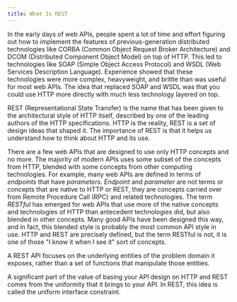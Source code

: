 ```yaml
---
title: What Is REST
---
```


In the early days of web APIs, people spent a lot of time and effort figuring out how to implement the features of previous-generation distributed technologies like CORBA (Common Object Request Broker Architecture) and DCOM (Distributed Component Object Model) on top of HTTP. This led to technologies like SOAP (Simple Object Access Protocol) and WSDL (Web Services Description Language). Experience showed that these technologies were more complex, heavyweight, and brittle than was useful for most web APIs. The idea that replaced SOAP and WSDL was that you could use HTTP more directly with much less technology layered on top.

REST (Representational State Transfer) is the name that has been given to the architectural style of HTTP itself, described by one of the leading authors of the HTTP specifications. HTTP is the reality, REST is a set of design ideas that shaped it. The importance of REST is that it helps us understand how to think about HTTP and its use.

There are a few web APIs that are designed to use only HTTP concepts and no more. The majority of modern APIs uses some subset of the concepts from HTTP, blended with some concepts from other computing technologies. For example, many web APIs are defined in terms of *endpoints* that have *parameters*. *Endpoint* and *parameter* are not terms or concepts that are native to HTTP or REST, they are concepts carried over from Remote Procedure Call (RPC) and related technologies. The term *RESTful* has emerged for web APIs that use more of the native concepts and technologies of HTTP than antecedent technologies did, but also blended in other concepts. Many good APIs have been designed this way, and in fact, this blended style is probably the most common API style in use. HTTP and REST are precisely defined, but the term RESTful is not, it is one of those "I know it when I see it" sort of concepts.

A REST API focuses on the underlying entities of the problem domain it exposes, rather than a set of functions that manipulate those entities.

A significant part of the value of basing your API design on HTTP and REST comes from the uniformity that it brings to your API. In REST, this idea is called the uniform interface constraint.